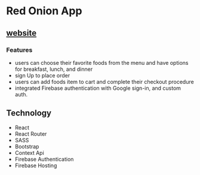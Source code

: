 # Red Onion App

## [website](https://red-onionn-restaurant.web.app/)

### Features
- users can choose their favorite foods from the menu and have options for breakfast, lunch, and dinner
- sign Up to place order
- users can add foods item to cart and complete their checkout procedure
- integrated Firebase authentication with Google sign-in, and custom auth.

## Technology
- React
- React Router
- SASS
- Bootstrap
- Context Api
- Firebase Authentication
- Firebase Hosting


